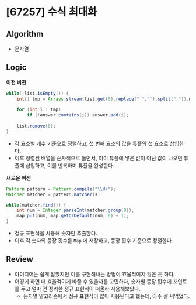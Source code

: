 # [67257] 수식 최대화

## Algorithm
- 문자열

## Logic

**이전 버전**
```java
while(!list.isEmpty()) {
    int[] tmp = Arrays.stream(list.get(0).replace(" ","").split(",")).mapToInt(Integer::parseInt).toArray();
    
    for (int i : tmp)
        if (!answer.contains(i)) answer.add(i);
    
    list.remove(0);
}
```
- 각 요소별 개수 기준으로 정렬하고, 첫 번째 요소의 값을 튜플의 첫 요소로 삽입한다.
- 이후 정렬된 배열을 순차적으로 돌면서, 이미 튜플에 넣은 값이 아닌 값이 나오면 튜플에 삽입하고, 이를 반복하며 튜플을 완성한다.

**새로운 버전**
```java
Pattern pattern = Pattern.compile("\\d+");
Matcher matcher = pattern.matcher(s);

while(matcher.find()) {
    int num = Integer.parseInt(matcher.group(0));
    map.put(num, map.getOrDefault(num, 0) + 1);
}
```
- 정규 표현식을 사용해 숫자만 추출한다.
- 이후 각 숫자의 등장 횟수를 `Map` 에 저장하고, 등장 횟수 기준으로 정렬한다.

## Review
- 아이디어는 쉽게 잡았지만 이를 구현해내는 방법이 효율적이지 않은 듯 하다.
- 어떻게 하면 더 효율적이게 바꿀 수 있을까를 고민하다, 숫자별 등장 횟수에 포인트를 두고 얼마 전 정리한 정규 표현식이 떠올라 사용해보았다.
  - 문자열 알고리즘에서 정규 표현식이 많이 사용된다고 했는데, 아주 잘 써먹었다.